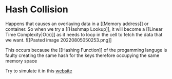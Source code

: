 # Hash Collision
Happens that causes an overlaying data in a [[Memory address]] or container. So when we try a [[Hashmap Lookup]], it will become a [[Linear  Time Complexity|O(n)]] as it needs to loop in the cell to fetch the data that we want. 
![[Pasted image 20220805050253.png]]


This occurs because the [[Hashing Function]] of the progamming languge is faulty creating the same hash for the keys therefore occupying the same memory space

Try to simulate it in this [website](https://www.cs.usfca.edu/~galles/visualization/OpenHash.html)

